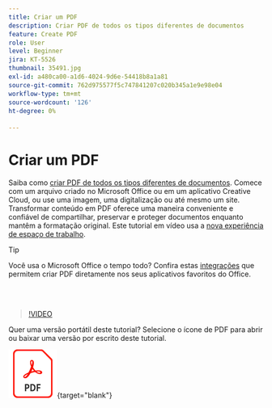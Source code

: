 ```yaml
---
title: Criar um PDF
description: Criar PDF de todos os tipos diferentes de documentos
feature: Create PDF
role: User
level: Beginner
jira: KT-5526
thumbnail: 35491.jpg
exl-id: a480ca00-a1d6-4024-9d6e-54418b8a1a81
source-git-commit: 762d975577f5c747841207c020b345a1e9e98e04
workflow-type: tm+mt
source-wordcount: '126'
ht-degree: 0%

---
```


# Criar um PDF

Saiba como [criar PDF de todos os tipos diferentes de documentos](https://www.adobe.com/br/acrobat/online/convert-pdf.html). Comece com um arquivo criado no Microsoft Office ou em um aplicativo Creative Cloud, ou use uma imagem, uma digitalização ou até mesmo um site. Transformar conteúdo em PDF oferece uma maneira conveniente e confiável de compartilhar, preservar e proteger documentos enquanto mantêm a formatação original. Este tutorial em vídeo usa a [nova experiência de espaço de trabalho](new-workspace.md).

>[!TIP]
>
>Você usa o Microsoft Office o tempo todo? Confira estas [integrações](../integrate/integrate-overview.md#microsoft) que permitem criar PDF diretamente nos seus aplicativos favoritos do Office.

<br> 

>[!VIDEO](https://video.tv.adobe.com/v/35491?quality=12&learn=on&hidetitle=true)

Quer uma versão portátil deste tutorial? Selecione o ícone de PDF para abrir ou baixar uma versão por escrito deste tutorial.

[![Imagem do ícone de PDF](../assets/acrobat_PDF_96.png)](../assets/create_a_pdf.pdf){target="blank"}